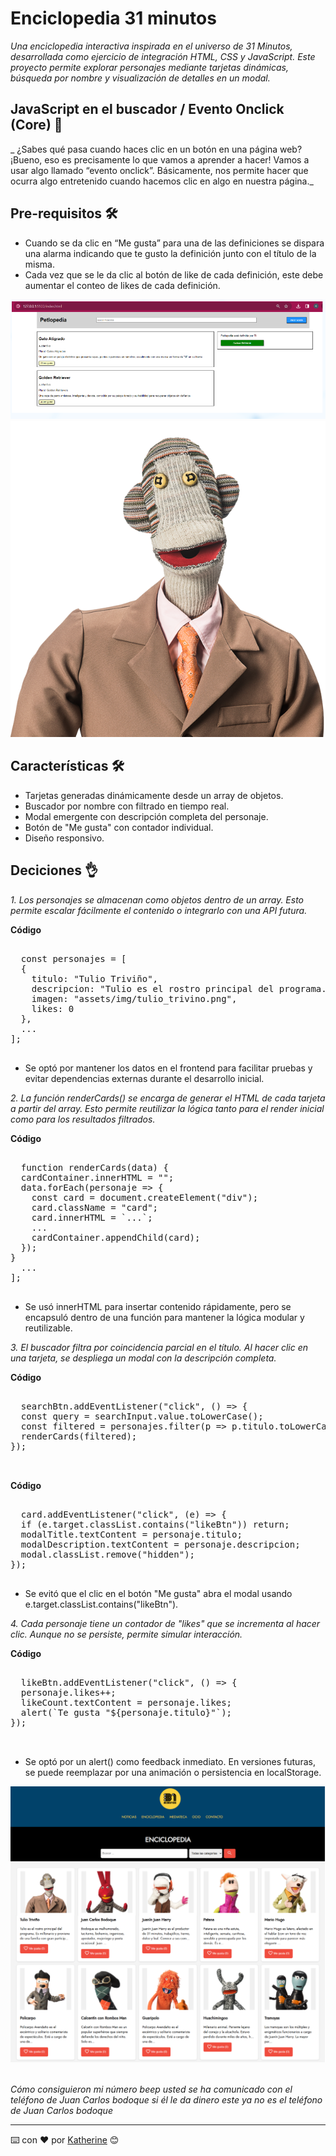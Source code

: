 # Enciclopedia 31 minutos 

_Una enciclopedia interactiva inspirada en el universo de 31 Minutos, desarrollada como ejercicio de integración HTML, CSS y JavaScript. Este proyecto permite explorar personajes mediante tarjetas dinámicas, búsqueda por nombre y visualización de detalles en un modal._

## JavaScript en el buscador / Evento Onclick (Core) 🚀

_ ¿Sabes qué pasa cuando haces clic en un botón en una página web? ¡Bueno, eso es precisamente lo que vamos a aprender a hacer! Vamos a usar algo llamado “evento onclick”. Básicamente, nos permite hacer que ocurra algo entretenido cuando hacemos clic en algo en nuestra página._

## Pre-requisitos 🛠️

- Cuando se da clic en “Me gusta” para una de las definiciones se dispara una alarma indicando que te gusto la definición junto con el título de la misma.
- Cada vez que se le da clic al botón de like de cada definición, este debe aumentar el conteo de likes de cada definición.

![Vista previa del ejercicio](assets/img/ejercicio.png)
![Tulio Triviño](assets/img/tulio_trivino.png)



## Características 🛠️

- Tarjetas generadas dinámicamente desde un array de objetos.
- Buscador por nombre con filtrado en tiempo real.
- Modal emergente con descripción completa del personaje.
- Botón de "Me gusta" con contador individual.
- Diseño responsivo.
  
## Deciciones 👌

_1. Los personajes se almacenan como objetos dentro de un array. Esto permite escalar fácilmente el contenido o integrarlo con una API futura._


**Código**  
<pre> 
  const personajes = [
  {
    titulo: "Tulio Triviño",
    descripcion: "Tulio es el rostro principal del programa...",
    imagen: "assets/img/tulio_trivino.png",
    likes: 0
  },
  ...
];
  </pre>

- Se optó por mantener los datos en el frontend para facilitar pruebas y evitar dependencias externas durante el desarrollo inicial.

_2. La función renderCards() se encarga de generar el HTML de cada tarjeta a partir del array. Esto permite reutilizar la lógica tanto para el render inicial como para los resultados filtrados._


**Código**  
<pre> 
  function renderCards(data) {
  cardContainer.innerHTML = "";
  data.forEach(personaje => {
    const card = document.createElement("div");
    card.className = "card";
    card.innerHTML = `...`;
    ...
    cardContainer.appendChild(card);
  });
}
  ...
];
  </pre>

- Se usó innerHTML para insertar contenido rápidamente, pero se encapsuló dentro de una función para mantener la lógica modular y reutilizable.
  
_3. El buscador filtra por coincidencia parcial en el título. Al hacer clic en una tarjeta, se despliega un modal con la descripción completa._


**Código**  
<pre> 
  searchBtn.addEventListener("click", () => {
  const query = searchInput.value.toLowerCase();
  const filtered = personajes.filter(p => p.titulo.toLowerCase().includes(query));
  renderCards(filtered);
});

  </pre>

**Código**  
<pre> 
  card.addEventListener("click", (e) => {
  if (e.target.classList.contains("likeBtn")) return;
  modalTitle.textContent = personaje.titulo;
  modalDescription.textContent = personaje.descripcion;
  modal.classList.remove("hidden");
});
  </pre>

- Se evitó que el clic en el botón "Me gusta" abra el modal usando e.target.classList.contains("likeBtn").

_4. Cada personaje tiene un contador de "likes" que se incrementa al hacer clic. Aunque no se persiste, permite simular interacción._


**Código**  
<pre> 
  likeBtn.addEventListener("click", () => {
  personaje.likes++;
  likeCount.textContent = personaje.likes;
  alert(`Te gusta "${personaje.titulo}"`);
});

  </pre>

- Se optó por un alert() como feedback inmediato. En versiones futuras, se puede reemplazar por una animación o persistencia en localStorage.


![Vista previa del ejercicio realizado](assets/img/finalxd.png)
️

_Cómo consiguieron mi número beep usted se ha comunicado con el teléfono de Juan Carlos bodoque si él le da dinero este ya no es el teléfono de Juan Carlos bodoque_

---
⌨️ con ❤️ por [Katherine](https://github.com/mckateturry) 😊
